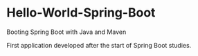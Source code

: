 # Hello-World-Spring-Boot

 Booting Spring Boot with Java and Maven

 First application developed after the start of Spring Boot studies.
